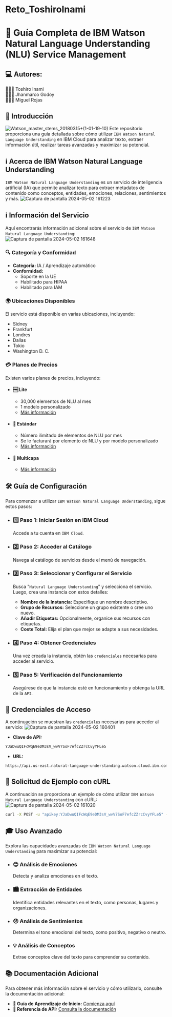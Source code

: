 # Reto_ToshiroInami

# 📘 Guía Completa de IBM Watson Natural Language Understanding (NLU) Service Management

## 💻 Autores:
👨🏻‍💻 Toshiro Inami    
👨🏻‍💻 Jhanmarco Godoy   
👨🏻‍💻 Miguel Rojas


## 🚀 Introducción
![Watson_master_stems_20180315+(1-01-19-10)](https://github.com/vallegrande/AS221S5_T07_be/assets/111800631/773e1863-27fe-4804-aaf2-211083f869bf)
Este repositorio proporciona una guía detallada sobre cómo utilizar ```IBM Watson Natural Language Understanding``` en IBM Cloud para analizar texto, extraer información útil, realizar tareas avanzadas y maximizar su potencial.

## ℹ️ Acerca de IBM Watson Natural Language Understanding
```IBM Watson Natural Language Understanding``` es un servicio de inteligencia artificial (IA) que permite analizar texto para extraer metadatos de contenido como conceptos, entidades, emociones, relaciones, sentimientos y más.
![Captura de pantalla 2024-05-02 161223](https://github.com/vallegrande/AS221S5_T07_be/assets/111800631/1f2eb54b-0ac7-4f3d-aabe-2a64b6c9bd1e)

## ℹ️ Información del Servicio
Aquí encontrarás información adicional sobre el servicio de ```IBM Watson Natural Language Understanding```:
![Captura de pantalla 2024-05-02 161648](https://github.com/vallegrande/AS221S5_T07_be/assets/111800631/c33c0d87-0ab6-4ecc-bc29-3b6359f51d6e)

### 🔍 Categoría y Conformidad
- **Categoría:** IA / Aprendizaje automático
- **Conformidad:**
  - Soporte en la UE
  - Habilitado para HIPAA
  - Habilitado para IAM

### 🌍 Ubicaciones Disponibles
El servicio está disponible en varias ubicaciones, incluyendo:
- Sídney
- Frankfurt
- Londres
- Dallas
- Tokio
- Washington D. C.

### 💳 Planes de Precios
Existen varios planes de precios, incluyendo:

- #### 🆓 Lite
  - 30,000 elementos de NLU al mes
  - 1 modelo personalizado
  - [Más información](https://cloud.ibm.com/catalog/services/natural-language-understanding)

- #### 🔄 Estándar
  - Número ilimitado de elementos de NLU por mes
  - Se le facturará por elemento de NLU y por modelo personalizado
  - [Más información](https://cloud.ibm.com/catalog/services/natural-language-understanding)

- #### 🎯 Multicapa
  - [Más información](https://cloud.ibm.com/catalog/services/natural-language-understanding)

## 🛠️ Guía de Configuración
Para comenzar a utilizar ```IBM Watson Natural Language Understanding```, sigue estos pasos:

- ### 1️⃣ Paso 1: Iniciar Sesión en IBM Cloud
  Accede a tu cuenta en ```IBM Cloud```.

- ### 2️⃣ Paso 2: Acceder al Catálogo
  Navega al catálogo de servicios desde el menú de navegación.

- ### 3️⃣ Paso 3: Seleccionar y Configurar el Servicio
  Busca "```Natural Language Understanding```" y selecciona el servicio. Luego, crea una instancia con estos detalles:
    - **Nombre de la Instancia:** Especifique un nombre descriptivo.
    - **Grupo de Recursos:** Seleccione un grupo existente o cree uno nuevo.
    - **Añadir Etiquetas:** Opcionalmente, organice sus recursos con etiquetas.
    - **Coste Total:** Elija el plan que mejor se adapte a sus necesidades.

- ### 4️⃣ Paso 4: Obtener Credenciales
  Una vez creada la instancia, obtén las ```credenciales``` necesarias para acceder al servicio.

- ### 5️⃣ Paso 5: Verificación del Funcionamiento
  Asegúrese de que la instancia esté en funcionamiento y obtenga la URL de la ```API```.

## 🔑 Credenciales de Acceso
A continuación se muestran las ```credenciales``` necesarias para acceder al servicio:
![Captura de pantalla 2024-05-02 160401](https://github.com/vallegrande/AS221S5_T07_be/assets/111800631/77d3afe3-cac4-487a-9224-5dc921d8ca02)

- **Clave de API:**
```bash
YJaDwuQIFcWqE9eDM3sV_wvV7SoF7efcZZrcCvyYFLe5
```

- **URL:**
```bash
https://api.us-east.natural-language-understanding.watson.cloud.ibm.com/instances/c36e7ec0-b19c-4f02-ab6a-fab0a132757f
```

## 🚀 Solicitud de Ejemplo con cURL
A continuación se proporciona un ejemplo de cómo utilizar ```IBM Watson Natural Language Understanding``` con cURL:
![Captura de pantalla 2024-05-02 161020](https://github.com/vallegrande/AS221S5_T07_be/assets/111800631/34e53519-2bdc-47df-a9af-55a2e07b589c)

```bash
curl -X POST -u "apikey:YJaDwuQIFcWqE9eDM3sV_wvV7SoF7efcZZrcCvyYFLe5" --header "Content-Type: application/json" --data "{\"url\":\"https://www.infobae.com/malditos-nerds/2024/03/05/destino-final-6-la-nueva-entrega-de-la-franquicia-se-prepara-para-iniciar-su-rodaje/\",\"features\":{\"metadata\":{}}}" "https://api.us-east.natural-language-understanding.watson.cloud.ibm.com/instances/c36e7ec0-b19c-4f02-ab6a-fab0a132757f/v1/analyze?version=2019-07-12"
```

## 🎓 Uso Avanzado
Explora las capacidades avanzadas de ```IBM Watson Natural Language Understanding``` para maximizar su potencial:

- ### 😊 Análisis de Emociones
  Detecta y analiza emociones en el texto.

- ### 🏙️ Extracción de Entidades
  Identifica entidades relevantes en el texto, como personas, lugares y organizaciones.

- ### 😞 Análisis de Sentimientos
  Determina el tono emocional del texto, como positivo, negativo o neutro.

- ### 💡 Análisis de Conceptos
  Extrae conceptos clave del texto para comprender su contenido.

## 📚 Documentación Adicional
Para obtener más información sobre el servicio y cómo utilizarlo, consulte la documentación adicional:

- **📘 Guía de Aprendizaje de Inicio:** [Comienza aquí](https://cloud.ibm.com/docs/services/natural-language-understanding?topic=natural-language-understanding-getting-started#getting-started-tutorial)
- **📖 Referencia de API:** [Consulta la documentación](https://cloud.ibm.com/apidocs/natural-language-understanding)
